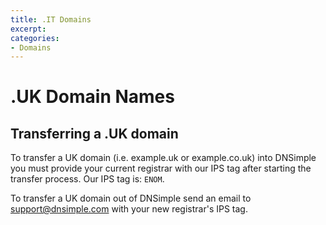 ```yaml
---
title: .IT Domains
excerpt: 
categories:
- Domains
---
```


# .UK Domain Names

## Transferring a .UK domain

To transfer a UK domain (i.e. example.uk or example.co.uk) into DNSimple you must provide your current registrar with our IPS tag after starting the transfer process. Our IPS tag is: `ENOM`.

To transfer a UK domain out of DNSimple send an email to support@dnsimple.com with your new registrar's IPS tag.

